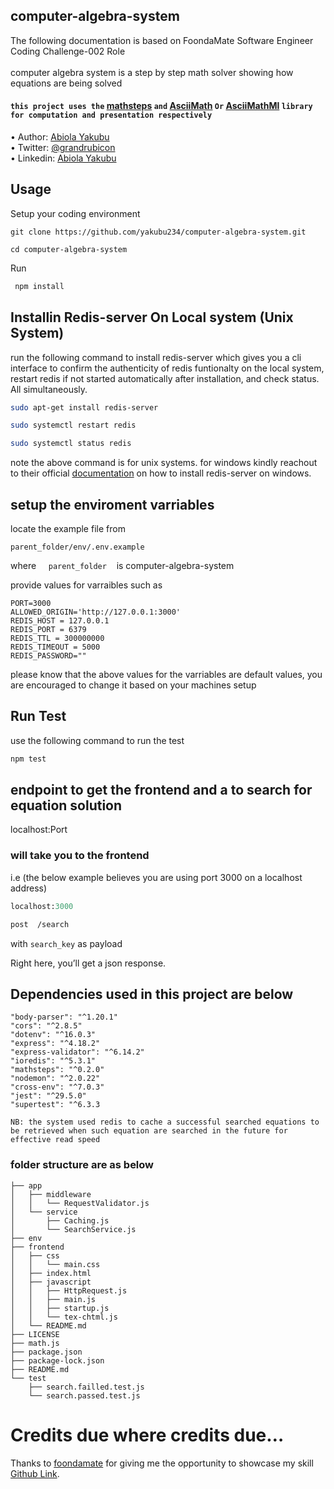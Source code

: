 
## computer-algebra-system

The following documentation is based on FoondaMate Software Engineer Coding Challenge-002 Role<br> <br>
computer algebra system is a step by step math solver showing how equations are being solved

#### ```this project uses the``` [mathsteps](https://github.com/google/mathsteps) ```and``` [AsciiMath](https://www.sqlpac.com/en/documents/html-equations-math-with-mathjax-asciimath.html) ```Or``` [AsciiMathMl](https://github.com/asciimath/asciimathml) ```library for computation and presentation respectively```

• Author: [Abiola Yakubu](https://github.com/yakubu234) <br>
• Twitter: [@grandrubicon](https://twitter.com/grandrubicon) <br>
• Linkedin: [Abiola Yakubu](https://www.linkedin.com/in/abiolayakubu/) <br>

## Usage <br>

Setup your coding environment <br>

```git
git clone https://github.com/yakubu234/computer-algebra-system.git
```

 ```cd computer-algebra-system```

Run

```bash
 npm install

```

## Installin Redis-server On Local system (Unix System)

run the following command to install redis-server which gives you a cli interface to confirm the authenticity of redis funtionalty on the local system, restart redis if not started automatically after installation, and check status. All simultaneously.

```bash
sudo apt-get install redis-server
```

```bash
sudo systemctl restart redis
```

```bash
sudo systemctl status redis
```

note the above command is for unix systems. for windows kindly reachout to their official [documentation](https://redis.io/docs/getting-started/)  on how to install redis-server on windows.

## setup the enviroment varriables

locate the example file from

```parent_folder/env/.env.example```

where &nbsp;&nbsp;&nbsp; ```parent_folder``` &nbsp;&nbsp;&nbsp;is  computer-algebra-system

provide values for varraibles such as

```git
PORT=3000
ALLOWED_ORIGIN='http://127.0.0.1:3000'
REDIS_HOST = 127.0.0.1
REDIS_PORT = 6379
REDIS_TTL = 300000000
REDIS_TIMEOUT = 5000
REDIS_PASSWORD=""
```

please know that the above values for the varriables are default values, you are encouraged to change it based on your machines setup

## Run Test

use the following command to run the test

```bash
npm test
```

## endpoint to get the frontend  and a to search for equation solution

localhost:Port

### will take you to the frontend

i.e (the below example believes you are using port 3000 on a localhost address)

```ruby
localhost:3000
```

```bash
post  /search  
```

with  ```search_key```   as payload

Right here, you’ll get a json response.

##

##

## Dependencies used in this project are below

 ```"body-parser": "^1.20.1"``` <br>
```"cors": "^2.8.5"``` <br>
```"dotenv": "^16.0.3"```<br>
```"express": "^4.18.2"``` <br>
```"express-validator": "^6.14.2"```<br>
```"ioredis": "^5.3.1"```<br>
```"mathsteps": "^0.2.0"```<br>
```"nodemon": "^2.0.22"```<br>
```"cross-env": "^7.0.3"```<br>
```"jest": "^29.5.0"```<br>
```"supertest": "^6.3.3```<br>

```NB: the system used redis to cache a successful searched equations to be retrieved when such equation are searched in the future for effective read speed```

### folder structure are as below

```b ash
├── app
│   ├── middleware
│   │   └── RequestValidator.js
│   └── service
│       ├── Caching.js
│       └── SearchService.js
├── env
├── frontend
│   ├── css
│   │   └── main.css
│   ├── index.html
│   ├── javascript
│   │   ├── HttpRequest.js
│   │   ├── main.js
│   │   ├── startup.js
│   │   └── tex-chtml.js
│   └── README.md
├── LICENSE
├── math.js
├── package.json
├── package-lock.json
├── README.md
└── test
    ├── search.failled.test.js
    └── search.passed.test.js
```

# Credits due where credits due…

Thanks to [foondamate](https://careers.foondamate.com/) for giving me the opportunity to showcase my skill [Github Link](https://github.com/yakubu234/computer-algebra-system.git).

```

```
